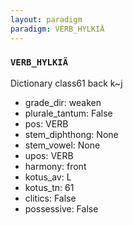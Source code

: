 ```yaml
---
layout: paradigm
paradigm: VERB_HYLKIÄ
---
```

### ` VERB_HYLKIÄ `

Dictionary class61 back k~j
* grade_dir: weaken
* plurale_tantum: False
* pos: VERB
* stem_diphthong: None
* stem_vowel: None
* upos: VERB
* harmony: front
* kotus_av: L
* kotus_tn: 61
* clitics: False
* possessive: False
